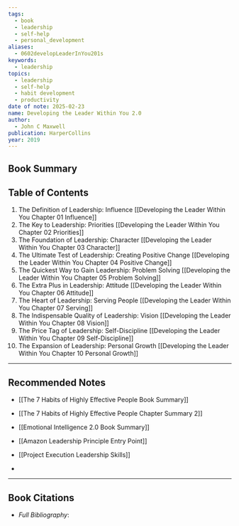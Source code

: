 ```yaml
---
tags:
  - book
  - leadership
  - self-help
  - personal_development
aliases:
  - 0602developLeaderInYou201s
keywords:
  - leadership
topics:
  - leadership
  - self-help
  - habit development
  - productivity
date of note: 2025-02-23
name: Developing the Leader Within You 2.0
author:
  - John C Maxwell
publication: HarperCollins
year: 2019
---
```


## Book Summary



## Table of Contents

1. The Definition of Leadership: Influence [[Developing the Leader Within You Chapter 01 Influence]]
2. The Key to Leadership: Priorities [[Developing the Leader Within You Chapter 02 Priorities]]
3. The Foundation of Leadership: Character [[Developing the Leader Within You Chapter 03 Character]]
4. The Ultimate Test of Leadership: Creating Positive Change [[Developing the Leader Within You Chapter 04 Positive Change]]
5. The Quickest Way to Gain Leadership: Problem Solving [[Developing the Leader Within You Chapter 05 Problem Solving]]
6. The Extra Plus in Leadership: Attitude [[Developing the Leader Within You Chapter 06 Attitude]]
7. The Heart of Leadership: Serving People [[Developing the Leader Within You Chapter 07 Serving]]
8. The Indispensable Quality of Leadership: Vision [[Developing the Leader Within You Chapter 08 Vision]]
9. The Price Tag of Leadership: Self-Discipline [[Developing the Leader Within You Chapter 09 Self-Discipline]]
10. The Expansion of Leadership: Personal Growth [[Developing the Leader Within You Chapter 10 Personal Growth]]






-----------
##  Recommended Notes

- [[The 7 Habits of Highly Effective People Book Summary]]
- [[The 7 Habits of Highly Effective People Chapter Summary 2]]
- [[Emotional Intelligence 2.0 Book Summary]]

- [[Amazon Leadership Principle Entry Point]]
- [[Project Execution Leadership Skills]]
- 



----------
## Book Citations

- *Full Bibliography*:


